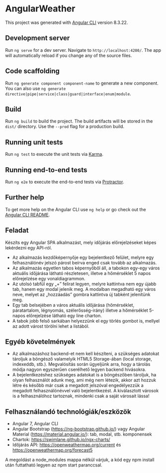 # AngularWeather

This project was generated with [Angular CLI](https://github.com/angular/angular-cli) version 8.3.22.

## Development server

Run `ng serve` for a dev server. Navigate to `http://localhost:4200/`. The app will automatically reload if you change any of the source files.

## Code scaffolding

Run `ng generate component component-name` to generate a new component. You can also use `ng generate directive|pipe|service|class|guard|interface|enum|module`.

## Build

Run `ng build` to build the project. The build artifacts will be stored in the `dist/` directory. Use the `--prod` flag for a production build.

## Running unit tests

Run `ng test` to execute the unit tests via [Karma](https://karma-runner.github.io).

## Running end-to-end tests

Run `ng e2e` to execute the end-to-end tests via [Protractor](http://www.protractortest.org/).

## Further help

To get more help on the Angular CLI use `ng help` or go check out the [Angular CLI README](https://github.com/angular/angular-cli/blob/master/README.md).

## Feladat
Készíts egy Angular SPA alkalmazást, mely időjárás előrejelzéseket képes lekérdezni egy API-ról.

* Az alkalmazás kezdőképernyője egy bejelentkező felület, melyre egy felhasználónév jelszó párost beírva enged csak tovább az alkalmazás.
* Az alkalmazás egyetlen tabos képernyőből áll, a tabokon egy-egy város aktuális időjárása látható részletesen, illetve a hőmérséklet 5 napos előrejelzése egy vonaldiagrammon.
* Az utolsó tabfül egy „+” felirat legyen, melyre kattintva nem egy újabb tab, hanem egy modal jelenik meg. A modalban megadható egy város neve, melyet az „hozzáadás” gombra kattintva új tabként jelenítünk meg.
* Egy tab belsejében a város aktuális időjárása (hőmérséklet, páratartalom, légnyomás, szélerősség-irány) illetve a hőmérséklet 5-napos előrejelzése látható egy line charton.
* A tabok jobb felső sarkában helyezzünk el egy törlés gombot is, mellyel az adott várost törölni lehet a listából.

## Egyéb követelmények
* Az alkalmazáshoz backend-et nem kell készíteni, a szükséges adatokat tároljuk a böngésző valamelyik HTML5 Storage-ában (local storage, indexeddb, stb.). Megvalósítás során ügyeljünk arra, hogy a tárolás módja nagyon egyszerűen cserélhető legyen backend hívásokra.
* A bejelentkezéshez szükséges adatokat is a böngészőben tároljuk, ha olyan felhasználót adunk meg, ami még nem létezik, akkor azt hozzuk létre és később már csak a megadott jelszóval engedélyezzük a megadott felhasználónévvel való bejelentkezést. A kiválasztott városok is a felhasználóhoz tartoznak, mindenki csak a saját városait lássa!

## Felhasználandó technológiák/eszközök
* Angular 7, Angular CLI
* Angular Bootstrap (https://ng-bootstrap.github.io/) vagy Angular Material (https://material.angular.io/): tab, modal, stb. komponensek
* Chartok: https://swimlane.github.io/ngx-charts/
* Időjárás API: https://openweathermap.org/current és https://openweathermap.org/forecast5

A megoldást a node_modules mappa nélkül várjuk, a kód egy npm install után futtatható legyen az npm start paranccsal.
